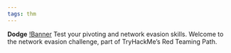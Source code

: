 ```yaml
---
tags: thm
---
```

**Dodge**
[!Banner](./src/uploads/dodge.png)
Test your pivoting and network evasion skills.
Welcome to the network evasion challenge, part of TryHackMe’s Red Teaming Path.
